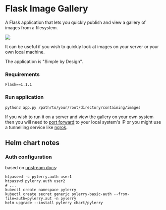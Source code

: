 
# Flask Image Gallery

A Flask application that lets you quickly publish and view a gallery of images from a filesystem.

<img src='assets/screenshot.png'>


It can be useful if you wish to quickly look at images on your server or your own local machine.

The application is "Simple by Design".

### Requirements
```
Flask==1.1.1
```
### Run application
```
python3 app.py /path/to/your/root/directory/containing/images
```

If you wish to run it on a server and view the gallery on your own system then you will need to [port forward](https://www.ssh.com/ssh/tunneling/example) to your local system's IP or you might use a tunnelling service like [ngrok](https://ngrok.com).


## Helm chart notes

### Auth configuration

based on [upstream docs](https://kubernetes.github.io/ingress-nginx/examples/auth/basic/):

```shell
htpasswd -c pylerry.auth user1
htpasswd pylerry.auth user2
# ...
kubectl create namespace pylerry
kubectl create secret generic pylerry-basic-auth --from-file=auth=pylerry.aut -n pylerry
helm upgrade --install pylerry chart/pylerry 
```